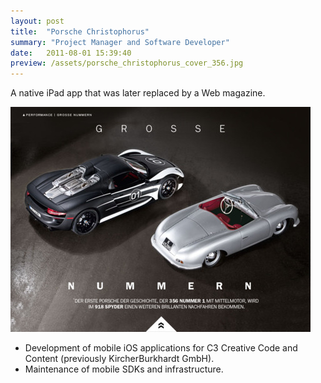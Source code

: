 ```yaml
---
layout: post
title:  "Porsche Christophorus"
summary: "Project Manager and Software Developer"
date:   2011-08-01 15:39:40
preview: /assets/porsche_christophorus_cover_356.jpg
---
```


A native iPad app that was later replaced by a Web magazine.

![Picture 1](/assets/porsche_christophorus_article.jpg)

* Development of mobile iOS applications for C3 Creative Code and Content (previously KircherBurkhardt GmbH).
* Maintenance of mobile SDKs and infrastructure.
